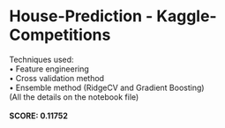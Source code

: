 # House-Prediction - Kaggle-Competitions
Techniques used: </br>
• Feature engineering </br>
• Cross validation method </br>
• Ensemble method (RidgeCV and Gradient Boosting) </br>
(All the details on the notebook file) </br>
</br> **SCORE: 0.11752**
